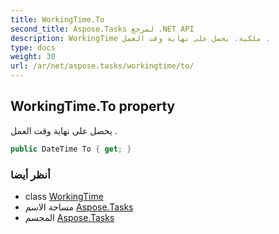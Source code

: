 ```yaml
---
title: WorkingTime.To
second_title: Aspose.Tasks لمرجع .NET API
description: WorkingTime ملكية. يحصل على نهاية وقت العمل .
type: docs
weight: 30
url: /ar/net/aspose.tasks/workingtime/to/
---
```

## WorkingTime.To property

يحصل على نهاية وقت العمل .

```csharp
public DateTime To { get; }
```

### أنظر أيضا

* class [WorkingTime](../)
* مساحة الاسم [Aspose.Tasks](../../workingtime/)
* المجسم [Aspose.Tasks](../../../)


